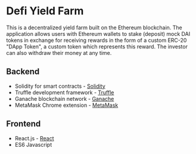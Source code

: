 # Defi Yield Farm

This is a decentralized yield farm built on the Ethereum blockchain.  The application allows users with Ethereum wallets to stake (deposit) mock DAI tokens in exchange for receiving rewards in the form of a custom ERC-20 "DApp Token", a custom token which represents this reward.  The investor can also withdraw their money at any time.

## Backend
- Solidity for smart contracts - [Solidity](https://soliditylang.org/)
- Truffle development framework - [Truffle](https://www.trufflesuite.com/)
- Ganache blockchain network - [Ganache](https://www.trufflesuite.com/ganache)
- MetaMask Chrome extension - [MetaMask](https://metamask.io/)

## Frontend
- React.js - [React](https://reactjs.org/)
- ES6 Javascript
